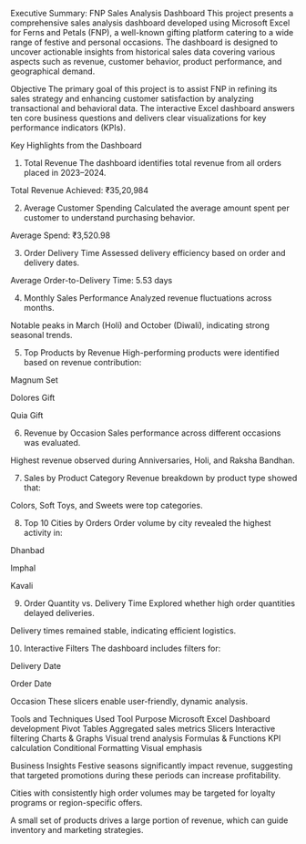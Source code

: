 Executive Summary: FNP Sales Analysis Dashboard
This project presents a comprehensive sales analysis dashboard developed using Microsoft Excel for Ferns and Petals (FNP), a well-known gifting platform catering to a wide range of festive and personal occasions. The dashboard is designed to uncover actionable insights from historical sales data covering various aspects such as revenue, customer behavior, product performance, and geographical demand.

Objective
The primary goal of this project is to assist FNP in refining its sales strategy and enhancing customer satisfaction by analyzing transactional and behavioral data. The interactive Excel dashboard answers ten core business questions and delivers clear visualizations for key performance indicators (KPIs).

Key Highlights from the Dashboard
1. Total Revenue
The dashboard identifies total revenue from all orders placed in 2023–2024.

Total Revenue Achieved: ₹35,20,984

2. Average Customer Spending
Calculated the average amount spent per customer to understand purchasing behavior.

Average Spend: ₹3,520.98

3. Order Delivery Time
Assessed delivery efficiency based on order and delivery dates.

Average Order-to-Delivery Time: 5.53 days

4. Monthly Sales Performance
Analyzed revenue fluctuations across months.

Notable peaks in March (Holi) and October (Diwali), indicating strong seasonal trends.

5. Top Products by Revenue
High-performing products were identified based on revenue contribution:

Magnum Set

Dolores Gift

Quia Gift

6. Revenue by Occasion
Sales performance across different occasions was evaluated.

Highest revenue observed during Anniversaries, Holi, and Raksha Bandhan.

7. Sales by Product Category
Revenue breakdown by product type showed that:

Colors, Soft Toys, and Sweets were top categories.

8. Top 10 Cities by Orders
Order volume by city revealed the highest activity in:

Dhanbad

Imphal

Kavali

9. Order Quantity vs. Delivery Time
Explored whether high order quantities delayed deliveries.

Delivery times remained stable, indicating efficient logistics.

10. Interactive Filters
The dashboard includes filters for:

Delivery Date

Order Date

Occasion
These slicers enable user-friendly, dynamic analysis.

Tools and Techniques Used
Tool	Purpose
Microsoft Excel	Dashboard development
Pivot Tables	Aggregated sales metrics
Slicers	Interactive filtering
Charts & Graphs	Visual trend analysis
Formulas & Functions	KPI calculation
Conditional Formatting	Visual emphasis

Business Insights
Festive seasons significantly impact revenue, suggesting that targeted promotions during these periods can increase profitability.

Cities with consistently high order volumes may be targeted for loyalty programs or region-specific offers.

A small set of products drives a large portion of revenue, which can guide inventory and marketing strategies.
